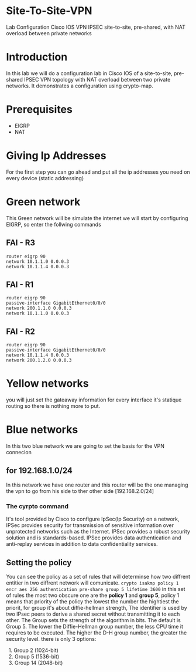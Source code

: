 # Site-To-Site-VPN
Lab Configuration Cisco IOS VPN IPSEC site-to-site, pre-shared, with NAT overload between private networks

# Introduction
In this lab we will do a configuration lab in Cisco IOS of a site-to-site, pre-shared IPSEC VPN topology with NAT overload between two private networks. It demonstrates a configuration using crypto-map.

# Prerequisites 
- EIGRP
- NAT

# Giving Ip Addresses
For the first step you can go ahead and put all the ip addresses you need on every device (static addressing)

# Green network 
This Green network will be simulate the internet we will start by configuring EIGRP, so enter the follwing commands 
## FAI - R3 
```
router eigrp 90
network 10.1.1.0 0.0.0.3
network 10.1.1.4 0.0.0.3
```

## FAI - R1
```
router eigrp 90
passive-interface GigabitEthernet0/0/0
network 200.1.1.0 0.0.0.3
network 10.1.1.0 0.0.0.3
```

## FAI - R2
```
router eigrp 90
passive-interface GigabitEthernet0/0/0
network 10.1.1.4 0.0.0.3
network 200.1.2.0 0.0.0.3
```

# Yellow networks 
you will just set the gateaway information for every interface it's statique routing so there is nothing more to put.

# Blue networks 

In this two blue network we are going to set the basis for the VPN connecion 

## for 192.168.1.0/24
In this network we have one router and this router will be the one managing the vpn to go from his side to ther other side [192.168.2.0/24]

### The cyrpto command 
It's tool provided by Cisco to configure IpSec(Ip Security) on a network, IPSec provides security for transmission of sensitive information over unprotected networks such as the Internet. IPSec provides a robust security solution and is standards-based. IPSec provides data authentication and anti-replay services in addition to data confidentiality services.

## Setting the policy 
You can see the policy as a set of rules that will determinse how two diffrent entitier in two diffrent network will comunicate.
``
crypto isakmp policy 1
 encr aes 256
 authentication pre-share
 group 5
 lifetime 3600
``
in this set of rules the most two obscure one are the **policy 1** and  **group 5**, policy 1 means that  priority of the policy the lowest the number 
the hightiest the priorit, for group it's about diffie-hellman strength, The identifier is used by two IPsec peers to derive a shared secret without transmitting it to each other. The Group sets the strength of the algorithm in bits. The default is Group 5. The lower the Diffie-Hellman group number, the less CPU time it requires to be executed. The higher the D-H group number, the greater the security level.
there is only 3 options:

 1. Group 2 (1024-bit)</br>
 2. Group 5 (1536-bit)</br>
 3. Group 14 (2048-bit)


